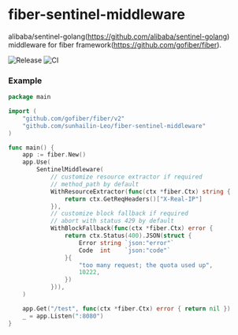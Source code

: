 # fiber-sentinel-middleware

alibaba/sentinel-golang(https://github.com/alibaba/sentinel-golang) middleware for fiber framework(https://github.com/gofiber/fiber).

![Release](https://img.shields.io/github/v/release/sunhailin-Leo/fiber-sentinel-middleware.svg)
![CI](https://github.com/sunhailin-Leo/fiber-sentinel-middleware/actions/workflows/go.yml/badge.svg)

### Example

```go
package main

import (
	"github.com/gofiber/fiber/v2"
	"github.com/sunhailin-Leo/fiber-sentinel-middleware"
)

func main() {
	app := fiber.New()
	app.Use(
		SentinelMiddleware(
			// customize resource extractor if required
			// method_path by default
			WithResourceExtractor(func(ctx *fiber.Ctx) string {
				return ctx.GetReqHeaders()["X-Real-IP"]
			}),
			// customize block fallback if required
			// abort with status 429 by default
			WithBlockFallback(func(ctx *fiber.Ctx) error {
				return ctx.Status(400).JSON(struct {
					Error string `json:"error"`
					Code  int    `json:"code"`
				}{
					"too many request; the quota used up",
					10222,
				})
			})),
	)

	app.Get("/test", func(ctx *fiber.Ctx) error { return nil })
	_ = app.Listen(":8080")
}
```